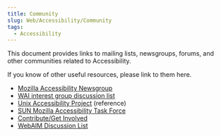 ```yaml
---
title: Community
slug: Web/Accessibility/Community
tags:
  - Accessibility
---
```

This document provides links to mailing lists, newsgroups, forums, and other communities related to Accessibility.

If you know of other useful resources, please link to them here.

- <a class="link-news" href="news://news.mozilla.org/netscape.public.mozilla.accessibility">Mozilla Accessibility Newsgroup</a>
- [WAI interest group discussion list](https://www.w3.org/WAI/about/groups/waiig/#mailinglist)
- [Unix Accessibility Project](https://www.mozilla.org/projects/ui/accessibility/unix) (reference)
- [SUN Mozilla Accessibility Task Force](https://website-archive.mozilla.org/www.mozilla.org/access/access/resources)
- [Contribute/Get Involved](https://wiki.mozilla.org/Accessibility/Contribute)
- [WebAIM Discussion List](https://list.webaim.org/mailman/listinfo/webaim-forum/)
